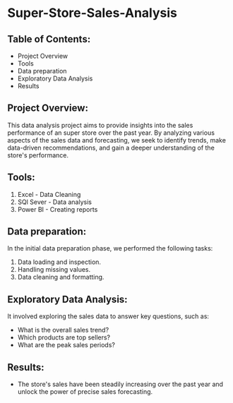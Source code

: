 # Super-Store-Sales-Analysis

## Table of Contents:
- Project Overview
- Tools
- Data preparation
- Exploratory Data Analysis
- Results
  
## Project Overview:
This data analysis project aims to provide insights into the sales performance of an super store over the past year. By analyzing various aspects of the sales data and forecasting, we seek to identify trends, make data-driven recommendations, and gain a deeper understanding of the store's performance.

## Tools:
 1. Excel - Data Cleaning
 2. SQl Sever - Data analysis
 3. Power BI - Creating reports

## Data preparation: 
In the initial data preparation phase, we performed the following tasks:
 1. Data loading and inspection.
 2. Handling missing values.
 3. Data cleaning and formatting.

## Exploratory Data Analysis:
It involved exploring the sales data to answer key questions, such as:
- What is the overall sales trend?
- Which products are top sellers?
- What are the peak sales periods?

## Results:
- The store's sales have been steadily increasing over the past year and unlock the power of precise sales forecasting.

